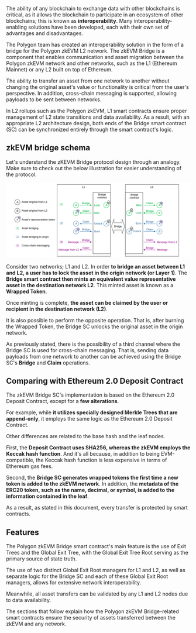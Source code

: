 The ability of any blockchain to exchange data with other blockchains is critical, as it allows the blockchain to participate in an ecosystem of other blockchains; this is known as **interoperability**. Many interoperability-enabling solutions have been developed, each with their own set of advantages and disadvantages.

The Polygon team has created an interoperability solution in the form of a bridge for the Polygon zkEVM L2 network. The zkEVM Bridge is a component that enables communication and asset migration between the Polygon zkEVM network and other networks, such as the L1 (Ethereum Mainnet) or any L2 built on top of Ethereum.

The ability to transfer an asset from one network to another without changing the original asset's value or functionality is critical from the user's perspective. In addition, cross-chain messaging is supported, allowing payloads to be sent between networks.

In L2 rollups such as the Polygon zkEVM, L1 smart contracts ensure proper management of L2 state transitions and data availability. As a result, with an appropriate L2 architecture design, both ends of the Bridge smart contract (SC) can be synchronized entirely through the smart contract's logic.

## zkEVM bridge schema

Let's understand the zKEVM Bridge protocol design through an analogy. Make sure to check out the below illustration for easier understanding of the protocol.

![Polygon zkEVM Bridge Schema](../../img/zkEVM/01pzb-polygon-zkevm-schema.png)

Consider two networks; L1 and L2. In order **to bridge an asset between L1 and L2, a user has to lock the asset in the origin network (or Layer 1)**. The **Bridge smart contract then mints an equivalent value representative asset in the destination network L2**. This minted asset is known as a **Wrapped Token**.

Once minting is complete, **the asset can be claimed by the user or recipient in the destination network (L2)**.

It is also possible to perform the opposite operation. That is, after burning the Wrapped Token, the Bridge SC unlocks the original asset in the origin network.

As previously stated, there is the possibility of a third channel where the Bridge SC is used for cross-chain messaging. That is, sending data payloads from one network to another can be achieved using the Bridge SC's **Bridge** and **Claim** operations.

## Comparing with Ethereum 2.0 Deposit Contract

The zkEVM Bridge SC's implementation is based on the Ethereum 2.0 Deposit Contract, except for a **few alterations**.

For example, while **it utilizes specially designed Merkle Trees that are append-only**, it employs the same logic as the Ethereum 2.0 Deposit Contract.

Other differences are related to the base hash and the leaf nodes.

First, the **Deposit Contract uses SHA256, whereas the zkEVM employs the Keccak hash function**. And it's all because, in addition to being EVM-compatible, the Keccak hash function is less expensive in terms of Ethereum gas fees.

Second, the **Bridge SC generates wrapped tokens the first time a new token is added to the zkEVM network**. In addition, the **metadata of the ERC20 token, such as the name, decimal, or symbol, is added to the information contained in the leaf**.

As a result, as stated in this document, every transfer is protected by smart contracts.

## Features

The Polygon zkEVM Bridge smart contract's main feature is the use of Exit Trees and the Global Exit Tree, with the Global Exit Tree Root serving as the primary source of state truth.

The use of two distinct Global Exit Root managers for L1 and L2, as well as separate logic for the Bridge SC and each of these Global Exit Root managers, allows for extensive network interoperability.

Meanwhile, all asset transfers can be validated by any L1 and L2 nodes due to data availability.

The sections that follow explain how the Polygon zkEVM Bridge-related smart contracts ensure the security of assets transferred between the zkEVM and any network.
